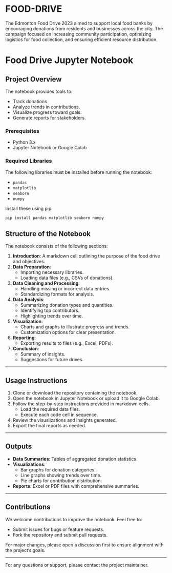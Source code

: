 # FOOD-DRIVE
The Edmonton Food Drive 2023 aimed to support local food banks by encouraging donations from residents and businesses across the city. The campaign focused on increasing community participation, optimizing logistics for food collection, and ensuring efficient resource distribution.
# Food Drive Jupyter Notebook

## Project Overview
The notebook provides tools to:
- Track donations 
- Analyze trends in contributions.
- Visualize progress toward goals.
- Generate reports for stakeholders.

### Prerequisites
- Python 3.x
- Jupyter Notebook or Google Colab

### Required Libraries
The following libraries must be installed before running the notebook:
- `pandas`
- `matplotlib`
- `seaborn`
- `numpy`

Install these using pip:
```bash
pip install pandas matplotlib seaborn numpy
```
## Structure of the Notebook

The notebook consists of the following sections:

1. **Introduction**: A markdown cell outlining the purpose of the food drive and objectives.
2. **Data Preparation**:
   - Importing necessary libraries.
   - Loading data files (e.g., CSVs of donations).
3. **Data Cleaning and Processing**:
   - Handling missing or incorrect data entries.
   - Standardizing formats for analysis.
4. **Data Analysis**:
   - Summarizing donation types and quantities.
   - Identifying top contributors.
   - Highlighting trends over time.
5. **Visualization**:
   - Charts and graphs to illustrate progress and trends.
   - Customization options for clear presentation.
6. **Reporting**:
   - Exporting results to files (e.g., Excel, PDFs).
7. **Conclusion**:
   - Summary of insights.
   - Suggestions for future drives.

---

## Usage Instructions

1. Clone or download the repository containing the notebook.
2. Open the notebook in Jupyter Notebook or upload it to Google Colab.
3. Follow the step-by-step instructions provided in markdown cells.
   - Load the required data files.
   - Execute each code cell in sequence.
4. Review the visualizations and insights generated.
5. Export the final reports as needed.

---

## Outputs

- **Data Summaries**: Tables of aggregated donation statistics.
- **Visualizations**:
  - Bar graphs for donation categories.
  - Line graphs showing trends over time.
  - Pie charts for contribution distribution.
- **Reports**: Excel or PDF files with comprehensive summaries.

---

## Contributions
We welcome contributions to improve the notebook. Feel free to:
- Submit issues for bugs or feature requests.
- Fork the repository and submit pull requests.

For major changes, please open a discussion first to ensure alignment with the project’s goals.

---

For any questions or support, please contact the project maintainer.

